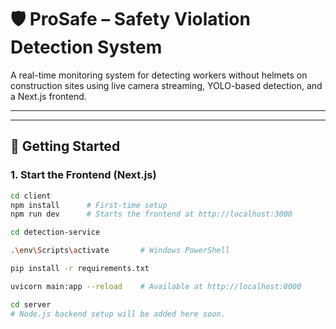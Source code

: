 # 🛡️ ProSafe – Safety Violation Detection System

A real-time monitoring system for detecting workers without helmets on construction sites using live camera streaming, YOLO-based detection, and a Next.js frontend.

---

---

## 🚀 Getting Started

### 1. Start the Frontend (Next.js)

```bash
cd client
npm install      # First-time setup
npm run dev      # Starts the frontend at http://localhost:3000

cd detection-service

.\env\Scripts\activate       # Windows PowerShell

pip install -r requirements.txt

uvicorn main:app --reload    # Available at http://localhost:8000

cd server
# Node.js backend setup will be added here soon.
```
